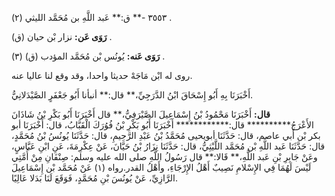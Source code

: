 ٣٥٥٣ -** ق:** عَبد اللَّهِ بن مُحَمَّد الليثي (٢) .

**رَوَى عَن:** نزار بْن حيان (ق) .

**رَوَى عَنه:** يُونُس بْن مُحَمَّد المؤدب (ق) (٣) .

روى له ابْن مَاجَهْ حديثا واحدا، وقد وقع لنا عاليا عنه.

أَخْبَرَنَا بِهِ أَبُو إِسْحَاقَ ابْنُ الدَّرَجِيِّ،** قال:** أنبأنا أَبُو جَعْفَرٍ الصَّيْدَلانِيُّ.

**قال:** أَخْبَرَنَا مَحْمُودُ بْنُ إِسْمَاعِيلَ الصَّيْرَفِيُّ،** قال أَخْبَرَنَا أَبُو بَكْرِ بْنُ شَاذَانَ الأَعْرَجُ********** قال:************ أَخْبَرَنَا أَبُو بَكْرِ بْنُ فُوُرَكَ الْقَبَّابُ، قال: أَخْبَرَنَا أبو بكر بْن أَبي عاصم، قال: حَدَّثَنَا أبويحيى مُحَمَّدُ بْنُ عَبْدِ الرَّحِيمِ، قال: حَدَّثَنَا يُونُسُ بْنُ مُحَمَّدٍ، قال: حَدَّثَنَا عَبد اللَّهِ بْن مُحَمَّد اللَّيْثِيُّ، قال: حَدَّثَنَا نِزَارُ بْنُ حَيَّانَ، عَنْ عِكْرِمَةَ، عَنِ ابْنِ عَبَّاسٍ، وعَنْ جَابِرِ بْنِ عَبد اللَّهِ،** قَالا:** قال رَسُولُ اللَّهِ صلى الله عليه وسلم: صِنْفَانِ مِنْ أُمَّتِي لَيْسَ لَهُمَا فِي الإِسْلامِ نَصِيبٌ أَهْلُ الإِرْجَاءِ، وأَهْلُ القدر.رواه (١) عَنْ مُحَمَّد بْن إِسْمَاعِيلَ الرَّازِيِّ، عَنْ يُونُسَ بْنِ مُحَمَّدٍ، فَوَقَعَ لَنَا بَدَلا عَالِيًا.